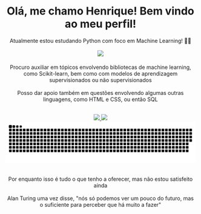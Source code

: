 <html>
<head>
  <link rel="stylesheet" href="https://cdnjs.cloudflare.com/ajax/libs/font-awesome/6.4.2/css/all.min.css">
  <h1 align="center"> Olá, me chamo Henrique! Bem vindo ao meu perfil! </h1>
  <script src="https://kit.fontawesome.com/YOUR_KIT_CODE.js" crossorigin="anonymous"></script>
</head>

<body>

<p align="center"> 
Atualmente estou estudando Python com foco em Machine Learning! 🐍🤖 <br><br>
<a><img src="https://i.pinimg.com/originals/19/6a/d9/196ad9d3122098b297d7b99ce9ff209f.gif"/></a> <br> <br>
Procuro auxiliar em tópicos envolvendo bibliotecas de machine learning, como Scikit-learn, bem como com modelos de aprendizagem supervisionados ou não supervisionados <br>
<br> Posso dar apoio também em questões envolvendo algumas outras linguagens, como HTML e CSS, ou então SQL <br><br>
</p>

<div align="center">
  <a href="https://github.com/Osodnil">
  <img height="150em" src="https://github-readme-stats.vercel.app/api/top-langs/?username=Osodnil&layout=compact&langs_count=7&theme=dracula"/>
  <img height="150em" src="https://github-readme-stats.vercel.app/api?username=Osodnil&show_icons=true&theme=dracula&include_all_commits=true&count_private=true"/>
  </a>
</div>

<img src="https://raw.githubusercontent.com/Osodnil/Osodnil/output/snake.svg" alt="Snake animation" />

<p align="center">
<br> Por enquanto isso é tudo o que tenho a oferecer, mas não estou satisfeito ainda <br>
<br> Alan Turing uma vez disse, "nós só podemos ver um pouco do futuro, mas o suficiente para perceber que há muito a fazer"
</p>

<div align="center">
  <a href="https://www.linkedin.com/in/henrique-lindoso-53459323b/" target="_blank">
    <i class="fa-brands fa-twitter"></i>
  </a>
  <a href="https://www.instagram.com/h_lindoso/" target="_blank">
    <i class="fa-brands fa-instagram"></i>
  </a>
  <a href="mailto:lindoso70@gmail.com">
    <i class="fa-solid fa-envelope"></i>
  </a>
</div>

</body>
</html>
